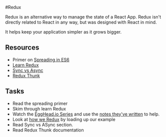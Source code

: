 #Redux

Redux is an alternative way to manage the state of a React App. Redux isn't directly related to React in any way, but was designed with React in mind.

It helps keep your application simpler as it grows bigger.

## Resources

* Primer on [Spreading in ES6](../../resources/spreading.js)
* [Learn Redux](https://github.com/dwyl/learn-redux)
* [Sync vs Async](https://github.com/z-dev/hacker-how-content/blob/master/content/web-developer/resources/terminology.md#synchronous--a-synchronous-sync--async)
* [Redux Thunk](https://github.com/gaearon/redux-thunk)

## Tasks

* Read the spreading primer
* Skim through learn Redux
* Watch the [EggHead.io Series](https://egghead.io/series/getting-started-with-redux) and use the [notes they've written](https://github.com/dwyl/learn-redux/blob/master/egghead.io_video_tutorial_notes.md) to help.
* Look at [how we Redux](https://github.com/z-dev/react-seed/blob/master/src/containers/todoList/index.js) by loading up our example
* Read Sync vs ASync section.
* Read Redux Thunk documentation
